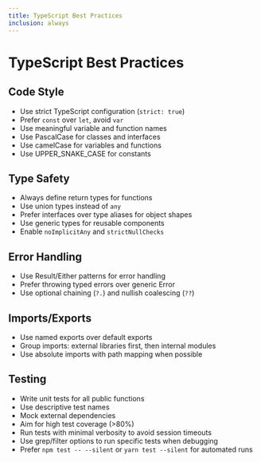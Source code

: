 ```yaml
---
title: TypeScript Best Practices
inclusion: always
---
```


# TypeScript Best Practices

## Code Style
- Use strict TypeScript configuration (`strict: true`)
- Prefer `const` over `let`, avoid `var`
- Use meaningful variable and function names
- Use PascalCase for classes and interfaces
- Use camelCase for variables and functions
- Use UPPER_SNAKE_CASE for constants

## Type Safety
- Always define return types for functions
- Use union types instead of `any`
- Prefer interfaces over type aliases for object shapes
- Use generic types for reusable components
- Enable `noImplicitAny` and `strictNullChecks`

## Error Handling
- Use Result/Either patterns for error handling
- Prefer throwing typed errors over generic Error
- Use optional chaining (`?.`) and nullish coalescing (`??`)

## Imports/Exports
- Use named exports over default exports
- Group imports: external libraries first, then internal modules
- Use absolute imports with path mapping when possible

## Testing
- Write unit tests for all public functions
- Use descriptive test names
- Mock external dependencies
- Aim for high test coverage (>80%)
- Run tests with minimal verbosity to avoid session timeouts
- Use grep/filter options to run specific tests when debugging
- Prefer `npm test -- --silent` or `yarn test --silent` for automated runs